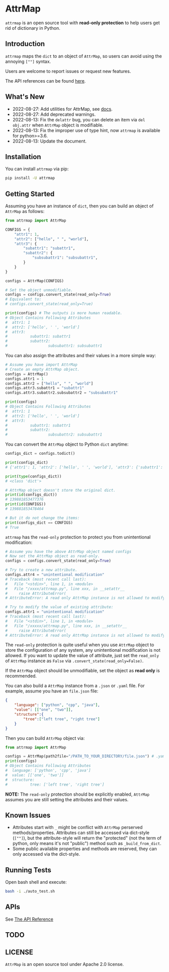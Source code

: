 
# AttrMap

`attrmap` is an open source tool with **read-only protection** to help users get rid of dictionary in Python.

## Introduction

`attrmap` maps the `dict` to an object of `AttrMap`, so users can avoid using the annoying `[""]` syntax. 

Users are welcome to report issues or request new features.

The API references can be found [here](https://attrmap.readthedocs.io/en/latest/index.html).

## What's New

- 2022-08-27: Add utilities for AttrMap, see [docs](https://attrmap.readthedocs.io/en/latest/index.html).
- 2022-08-27: Add deprecated warnings.
- 2022-08-13: Fix the `delattr` bug, you can delete an item via `del obj.attr` when `AttrMap` object is modifiable.
- 2022-08-13: Fix the improper use of type hint, now `attrmap` is available for python>=3.6.
- 2022-08-13: Update the document.

## Installation

You can install `attrmap` via pip:

```bash
pip install -U attrmap
```

## Getting Started

Assuming you have an instance of `dict`, then you can build an object of `AttrMap` as follows:

```python
from attrmap import AttrMap

CONFIGS = {
    "attr1": 1, 
    "attr2": ["hello", " ", "world"], 
    "attr3": {
        "subattr1": "subattr1", 
        "subattr2": {
            "subsubattr1": "subsubattr1",
        }
    }
}

configs = AttrMap(CONFIGS)

# Set the object unmodifiable.
configs = configs.convert_state(read_only=True)
# Equivalent to:
# configs.convert_state(read_only=True)

print(configs) # The outputs is more human readable.
# Object Contains Following Attributes
#  attr1: 1
#  attr2: ['hello', ' ', 'world']
#  attr3:
#          subattr1: subattr1
#          subattr2:
#                  subsubattr1: subsubattr1
```

You can also assign the attributes and their values in a more simple way:

```python
# Assume you have import AttrMap
# Create an empty AttrMap object.
configs = AttrMap()
configs.attr1 = 1
configs.attr2 = ["hello", " ", "world"]
configs.attr3.subattr1 = "subattr1"
configs.attr3.subattr2.subsubattr2 = "subsubattr1"

print(configs)
# Object Contains Following Attributes
#  attr1: 1
#  attr2: ['hello', ' ', 'world']
#  attr3:
#          subattr1: subattr1
#          subattr2:
#                  subsubattr2: subsubattr1
```

You can convert the `AttrMap` object to Python `dict` anytime:

```python
configs_dict = configs.todict()

print(configs_dict)
# {'attr1': 1, 'attr2': ['hello', ' ', 'world'], 'attr3': {'subattr1': 'subattr1', 'subattr2': {'subsubattr1': 'subsubattr1'}}}

print(type(configs_dict))
# <class 'dict'>

# AttrMap object doesn't store the original dict. 
print(id(configs_dict))
# 139881853477376
print(id(CONFIGS))
# 139881853478464

# But it do not change the items:
print(configs_dict == CONFIGS)
# True
```

`attrmap` has the `read-only` protection to protect you from unintentional modification:

```python
# Assume you have the above AttrMap object named configs
# Now set the AttrMap object as read-only.
configs = configs.convert_state(read_only=True)

# Try to create a new attribute.
configs.attr4 = "unintentional modification"
# Traceback (most recent call last):
#   File "<stdin>", line 1, in <module>
#   File "/xxxx/attrmap.py", line xxx, in __setattr__
#     raise AttributeError(
# AttributeError: A read only AttrMap instance is not allowed to modify its attribute.

# Try to modify the value of existing attribute:
configs.attr1 = "unintentional modification"
# Traceback (most recent call last):
#   File "<stdin>", line 1, in <module>
#   File "/xxxxx/attrmap.py", line xxx, in __setattr__
#     raise AttributeError(
# AttributeError: A read only AttrMap instance is not allowed to modify its attribute.
```

The `read-only` protection is quite useful when you use `AttrMap` object to store the configuration of any system, any unintentional modification is not allowed. If you want to update the value of attribute, just set the `read_only` of `AttrMap` instance as `False` via `.convert_state(read_only=False)`. 

If the `AttrMap` object should be unmodifiable, set the object as **read only** is recommended.

You can also build a `AttrMap` instance from a `.json` or `.yaml` file. For example, assume you have an `file.json` file:

```json
{
    "language": ["python", "cpp", "java"], 
    "value": [["one", "two"]], 
    "structure":{
        "tree":["left tree", "right tree"]
    }
}
```

Then you can build `AttrMap` object via:

```python
from attrmap import AttrMap

configs = AttrMap(path2file="/PATH_TO_YOUR_DIRECTORY/file.json") # .yaml file works too.
print(configs)
# Object Contains Following Attributes
#  language: ['python', 'cpp', 'java']
#  value: [['one', 'two']]
#  structure:
#          tree: ['left tree', 'right tree']
```

**NOTE:** The `read-only` protection should be explicitly enabled, `AttrMap` assumes you are still setting the attributes and their values.

## Known Issues

- Attributes start with `_` might be conflict with `AttrMap` perserved methods/properties. Attributes can still be accessed via dict-style (`[""]`), but the attribute-style
will return the "protected" (not the term of python, only means it's not "public") method such as `_build_from_dict`.
- Some public available properties and methods are reserved, they can only accessed via the dict-style.

## Running Tests

Open bash shell and execute:

```bash
bash -i ./auto_test.sh
```

## APIs

See [The API Reference](https://attrmap.readthedocs.io/en/latest/modules.html)

## TODO

## LICENSE

`AttrMap` is an open source tool under Apache 2.0 license.

